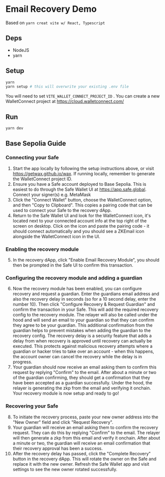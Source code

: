 # Email Recovery Demo

Based on `yarn creat vite w/ React, Typescript`

## Deps

- NodeJS
- yarn

## Setup

```sh
yarn
yarn setup # this will overwrite your existing .env file
```

You will need to set `VITE_WALLET_CONNECT_PROJECT_ID` . You can create a new WalletConnect project at https://cloud.walletconnect.com/

## Run

```sh
yarn dev
```

## Base Sepolia Guide

### Connecting your Safe

1. Start the app locally by following the setup instructions above, or visit https://getwax.github.io/wax. If running locally, remember to generate the WalletConnect project ID.
2. Ensure you have a Safe account deployed to Base Sepolia. This is easiest to do through the Safe Wallet UI at https://app.safe.global. Connect your signer(s) e.g. MetaMask
3. Click the "Connect Wallet" button, choose the WalletConnect option, and then "Copy to Clipboard". This copies a pairing code that can be used to connect your Safe to the recovery dApp.
4. Return to the Safe Wallet UI and look for the WalletConnect icon, it's located next to your connected account info at the top right of the screen on desktop. Click on the icon and paste the pairing code - it should connect automatically and you should see a ZKEmail icon alongside the WalletConnect icon in the UI.

### Enabling the recovery module

5. In the recovery dApp, click "Enable Email Recovery Module", you should then be prompted in the Safe UI to confirm this transaction.

### Configuring the recovery module and adding a guardian

6. Now the recovery module has been enabled, you can configure recovery and request a guardian. Enter the guardians email address and also the recovery delay in seconds (so for a 10 second delay, enter the number 10). Then click "Configure Recovery & Request Guardian" and confirm the transaction in your Safe. This will add the required recovery config to the recovery module. The relayer will also be called under the hood and will send an email to your guardian so that they can confirm they agree to be your guardian. This additional confirmation from the guardian helps to prevent mistakes when adding the guardian to the recovery config. The recovery delay is a security feature that adds a delay from when recovery is approved until recovery can actually be executed. This protects against malicious recovery attempts where a guardian or hacker tries to take over an account - when this happens, the account owner can cancel the recovery while the delay is in progress.
7. Your guardian should now receive an email asking them to confirm this request by replying "Confirm" to the email. After about a minute or two of the guardian confirming, they should get a confirmation that they have been accepted as a guardian successfully. Under the hood, the relayer is generating the zkp from the email and verifying it onchain. Your recovery module is now setup and ready to go!

### Recovering your Safe

8. To initiate the recovery process, paste your new owner address into the "New Owner" field and click "Request Recovery".
9. Your guardian will receive an email asking them to confirm the recovery request. They can do this by replying "Confirm" to the email. The relayer will then generate a zkp from this email and verify it onchain. After about a minute or two, the guardian will receive an email confirmation that their recovery approval has been a success.
10. After the recovery delay has passed, click the "Complete Recovery" button in the recovery dApp. This will rotate the owner on the Safe and replace it with the new owner. Refresh the Safe Wallet app and visit settings to see the new owner rotated successfully.
